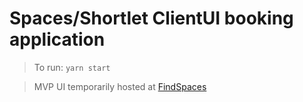 # Spaces/Shortlet ClientUI booking application

> To run: `yarn start`

> MVP UI temporarily hosted at <a href="https://findspaces.herokuapp.com/" target="_blank"> FindSpaces</a>